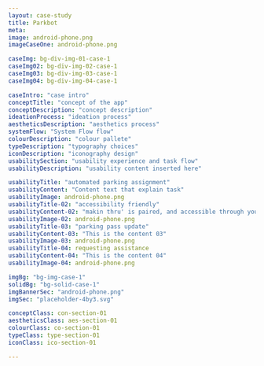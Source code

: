 ```yaml
---
layout: case-study
title: Parkbot
meta:
image: android-phone.png
imageCaseOne: android-phone.png

caseImg: bg-div-img-01-case-1
caseImg02: bg-div-img-02-case-1
caseImg03: bg-div-img-03-case-1
caseImg04: bg-div-img-04-case-1

caseIntro: "case intro"
conceptTitle: "concept of the app"
conceptDescription: "concept description"
ideationProcess: "ideation process"
aestheticsDescription: "aesthetics process"
systemFlow: "System Flow flow"
colourDescription: "colour pallete"
typeDescription: "typography choices"
iconDescription: "iconography design"
usabilitySection: "usability experience and task flow"
usabilityDescription: "usability content inserted here"

usabilityTitle: "automated parking assignment"
usabilityContent: "Content text that explain task"
usabilityImage: android-phone.png
usabilityTitle-02: "accessibility friendly"
usabilityContent-02: "makin thru' is paired, and accessible through your watch."
usabilityImage-02: android-phone.png
usabilityTitle-03: "parking pass update"
usabilityContent-03: "This is the content 03"
usabilityImage-03: android-phone.png
usabilityTitle-04: requesting assistance
usabilityContent-04: "This is the content 04"
usabilityImage-04: android-phone.png

imgBg: "bg-img-case-1"
solidBg: "bg-solid-case-1"
imgBannerSec: "android-phone.png"
imgSec: "placeholder-4by3.svg"

conceptClass: con-section-01
aestheticsClass: aes-section-01
colourClass: co-section-01
typeClass: type-section-01
iconClass: ico-section-01

---
```

